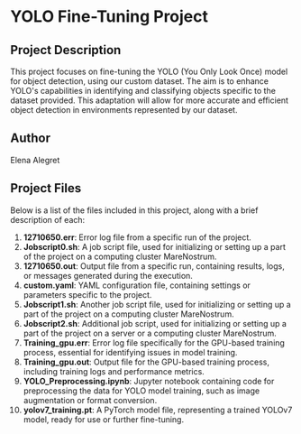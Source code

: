 # YOLO Fine-Tuning Project

## Project Description
This project focuses on fine-tuning the YOLO (You Only Look Once) model for object detection, using our custom dataset. The aim is to enhance YOLO's capabilities in identifying and classifying objects specific to the dataset provided. This adaptation will allow for more accurate and efficient object detection in environments represented by our dataset.

## Author
Elena Alegret

## Project Files
Below is a list of the files included in this project, along with a brief description of each:

1. **12710650.err**: Error log file from a specific run of the project.
2. **Jobscript0.sh**: A job script file, used for initializing or setting up a part of the project on a computing cluster MareNostrum.
3. **12710650.out**: Output file from a specific run, containing results, logs, or messages generated during the execution.
4. **custom.yaml**: YAML configuration file, containing settings or parameters specific to the project.
5. **Jobscript1.sh**: Another job script file, used for initializing or setting up a part of the project on a computing cluster MareNostrum.
6. **Jobscript2.sh**: Additional job script, used for initializing or setting up a part of the project on a server or a computing cluster MareNostrum.
7. **Training_gpu.err**: Error log file specifically for the GPU-based training process, essential for identifying issues in model training.
8. **Training_gpu.out**: Output file for the GPU-based training process, including training logs and performance metrics.
9. **YOLO_Preprocessing.ipynb**: Jupyter notebook containing code for preprocessing the data for YOLO model training, such as image augmentation or format conversion.
10. **yolov7_training.pt**: A PyTorch model file, representing a trained YOLOv7 model, ready for use or further fine-tuning.
